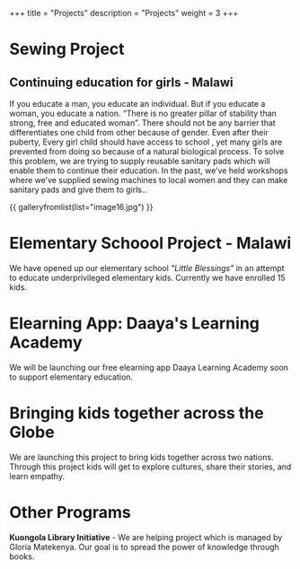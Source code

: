 +++
title = "Projects"
description = "Projects"
weight = 3
+++


# Sewing Project
## Continuing education for girls - Malawi
If you educate a man, you educate an individual. But if you educate a woman, you educate a nation.
“There is no greater pillar of stability than strong, free and educated woman”. There should not be any
barrier that differentiates one child from other because of gender. Even after their puberty, Every girl
child should have access to school , yet many girls are prevented from doing so because of a natural
biological process. To solve this problem, we are trying to supply reusable sanitary pads which will
enable them to continue their education. In the past, we’ve held workshops where we’ve supplied
sewing machines to local women and they can make sanitary pads and give them to girls..

{{ galleryfromlist(list="image16.jpg") }}

# Elementary Schoool Project - Malawi
We have opened up our elementary school  *"Little Blessings"* in an attempt to educate underprivileged elementary kids. Currently we have enrolled 15 kids.

# Elearning App: Daaya's Learning Academy
We will be launching our free elearning app Daaya Learning Academy soon to support elementary education.

# Bringing kids together across the Globe
We are launching this project to bring kids together across two nations. Through this project kids will get to explore cultures, share their stories, and learn empathy.



# Other Programs
<b>Kuongola Library Initiative</b> - We are helping project which is managed by Gloria Matekenya. Our goal is to spread the power of knowledge through books.



